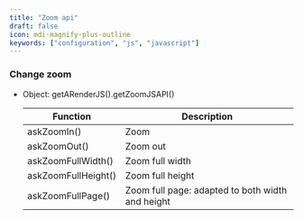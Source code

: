 ```yaml
---
title: "Zoom api"
draft: false
icon: mdi-magnify-plus-outline
keywords: ["configuration", "js", "javascript"]
---
```


### Change zoom

- Object: getARenderJS().getZoomJSAPI()

    | Function            | Description                                      |
    | ------------------- | ------------------------------------------------ |
    | askZoomIn()         | Zoom                                             |
    | askZoomOut()        | Zoom out                                         |
    | askZoomFullWidth()  | Zoom full width                                  |
    | askZoomFullHeight() | Zoom full height                                 |
    | askZoomFullPage()   | Zoom full page: adapted to both width and height |